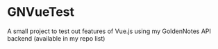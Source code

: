 # GNVueTest
A small project to test out features of Vue.js using my GoldenNotes API backend (available in my repo list)
